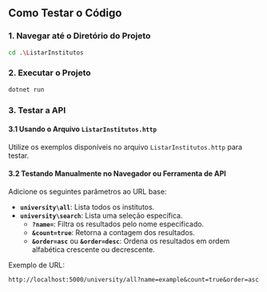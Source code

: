 ## Como Testar o Código

### 1. Navegar até o Diretório do Projeto
```bash
cd .\ListarInstitutos
```

### 2. Executar o Projeto
```bash
dotnet run
```

### 3. Testar a API

#### 3.1 Usando o Arquivo `ListarInstitutos.http`
Utilize os exemplos disponíveis no arquivo `ListarInstitutos.http` para testar.

#### 3.2 Testando Manualmente no Navegador ou Ferramenta de API
Adicione os seguintes parâmetros ao URL base:

- **`university\all`**: Lista todos os institutos.
- **`university\search`**: Lista uma seleção específica.
    - **`?name=`**: Filtra os resultados pelo nome especificado.
    - **`&count=true`**: Retorna a contagem dos resultados.
    - **`&order=asc`** ou **`&order=desc`**: Ordena os resultados em ordem alfabética crescente ou decrescente.

Exemplo de URL:
```
http://localhost:5000/university/all?name=example&count=true&order=asc
```